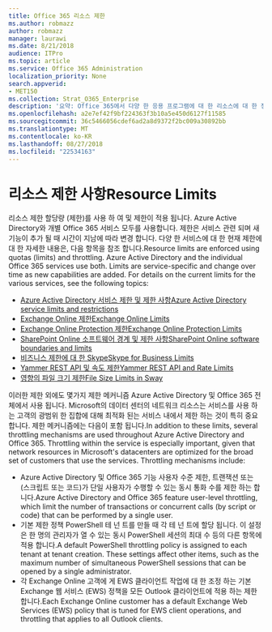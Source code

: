 ```yaml
---
title: Office 365 리소스 제한
ms.author: robmazz
author: robmazz
manager: laurawi
ms.date: 8/21/2018
audience: ITPro
ms.topic: article
ms.service: Office 365 Administration
localization_priority: None
search.appverid:
- MET150
ms.collection: Strat_O365_Enterprise
description: '요약: Office 365에서 다양 한 응용 프로그램에 대 한 리소스에 대 한 정보를 제한합니다.'
ms.openlocfilehash: a2e7ef42f9bf224363f3b10a5e450d6127f11585
ms.sourcegitcommit: 36c5466056cdef6ad2a8d9372f2bc009a30892bb
ms.translationtype: MT
ms.contentlocale: ko-KR
ms.lasthandoff: 08/27/2018
ms.locfileid: "22534163"
---
```

# <a name="resource-limits"></a><span data-ttu-id="01b43-103">리소스 제한 사항</span><span class="sxs-lookup"><span data-stu-id="01b43-103">Resource Limits</span></span>

<span data-ttu-id="01b43-p101">리소스 제한 할당량 (제한)를 사용 하 여 및 제한이 적용 됩니다. Azure Active Directory와 개별 Office 365 서비스 모두를 사용합니다. 제한은 서비스 관련 되며 새 기능이 추가 될 때 시간이 지남에 따라 변경 합니다. 다양 한 서비스에 대 한 현재 제한에 대 한 자세한 내용은, 다음 항목을 참조 합니다.</span><span class="sxs-lookup"><span data-stu-id="01b43-p101">Resource limits are enforced using quotas (limits) and throttling. Azure Active Directory and the individual Office 365 services use both. Limits are service-specific and change over time as new capabilities are added. For details on the current limits for the various services, see the following topics:</span></span>
- [<span data-ttu-id="01b43-108">Azure Active Directory 서비스 제한 및 제한 사항</span><span class="sxs-lookup"><span data-stu-id="01b43-108">Azure Active Directory service limits and restrictions</span></span>](https://msdn.microsoft.com/en-us/library/azure/dn764971.aspx)
- [<span data-ttu-id="01b43-109">Exchange Online 제한</span><span class="sxs-lookup"><span data-stu-id="01b43-109">Exchange Online Limits</span></span>](https://technet.microsoft.com/en-us/library/exchange-online-limits.aspx)
- [<span data-ttu-id="01b43-110">Exchange Online Protection 제한</span><span class="sxs-lookup"><span data-stu-id="01b43-110">Exchange Online Protection Limits</span></span>](https://technet.microsoft.com/en-us/library/exchange-online-protection-limits.aspx)
- [<span data-ttu-id="01b43-111">SharePoint Online 소프트웨어 경계 및 제한 사항</span><span class="sxs-lookup"><span data-stu-id="01b43-111">SharePoint Online software boundaries and limits</span></span>](https://support.office.com/article/SharePoint-Online-software-boundaries-and-limits-8F34FF47-B749-408B-ABC0-B605E1F6D498)
- [<span data-ttu-id="01b43-112">비즈니스 제한에 대 한 Skype</span><span class="sxs-lookup"><span data-stu-id="01b43-112">Skype for Business Limits</span></span>](https://technet.microsoft.com/en-us/library/skype-for-business-online-limits.aspx)
- [<span data-ttu-id="01b43-113">Yammer REST API 및 속도 제한</span><span class="sxs-lookup"><span data-stu-id="01b43-113">Yammer REST API and Rate Limits</span></span>](https://developer.yammer.com/docs/rest-api-rate-limits)
- [<span data-ttu-id="01b43-114">영향의 파일 크기 제한</span><span class="sxs-lookup"><span data-stu-id="01b43-114">File Size Limits in Sway</span></span>](https://support.office.com/article/File-size-limits-in-Sway-4db21bc6-b42b-499f-9272-66e089db109f)

<span data-ttu-id="01b43-p102">이러한 제한 외에도 몇가지 제한 메커니즘 Azure Active Directory 및 Office 365 전체에서 사용 됩니다. Microsoft의 데이터 센터의 네트워크 리소스는 서비스를 사용 하는 고객의 광범위 한 집합에 대해 최적화 된는 서비스 내에서 제한 하는 것이 특히 중요 합니다. 제한 메커니즘에는 다음이 포함 됩니다.</span><span class="sxs-lookup"><span data-stu-id="01b43-p102">In addition to these limits, several throttling mechanisms are used throughout Azure Active Directory and Office 365. Throttling within the service is especially important, given that network resources in Microsoft's datacenters are optimized for the broad set of customers that use the services. Throttling mechanisms include:</span></span>
- <span data-ttu-id="01b43-118">Azure Active Directory 및 Office 365 기능 사용자 수준 제한, 트랜잭션 또는 (스크립트 또는 코드)가 단일 사용자가 수행할 수 있는 동시 통화 수를 제한 하는 합니다.</span><span class="sxs-lookup"><span data-stu-id="01b43-118">Azure Active Directory and Office 365 feature user-level throttling, which limit the number of transactions or concurrent calls (by script or code) that can be performed by a single user.</span></span>
- <span data-ttu-id="01b43-p103">기본 제한 정책 PowerShell 테 넌 트를 만들 때 각 테 넌 트에 할당 됩니다. 이 설정은 한 명의 관리자가 열 수 있는 동시 PowerShell 세션의 최대 수 등의 다른 항목에 적용 합니다.</span><span class="sxs-lookup"><span data-stu-id="01b43-p103">A default PowerShell throttling policy is assigned to each tenant at tenant creation. These settings affect other items, such as the maximum number of simultaneous PowerShell sessions that can be opened by a single administrator.</span></span>
- <span data-ttu-id="01b43-121">각 Exchange Online 고객에 게 EWS 클라이언트 작업에 대 한 조정 하는 기본 Exchange 웹 서비스 (EWS) 정책을 모든 Outlook 클라이언트에 적용 하는 제한 합니다.</span><span class="sxs-lookup"><span data-stu-id="01b43-121">Each Exchange Online customer has a default Exchange Web Services (EWS) policy that is tuned for EWS client operations, and throttling that applies to all Outlook clients.</span></span>
